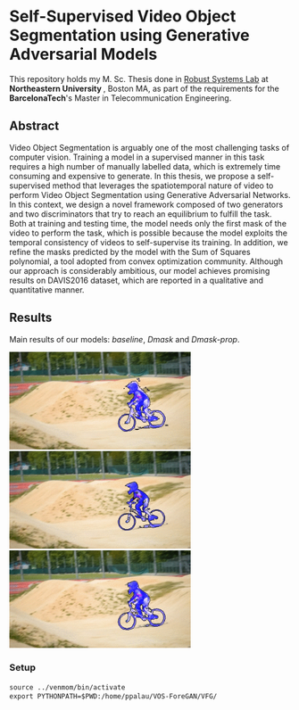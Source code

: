 # Self-Supervised Video Object Segmentation using Generative Adversarial Models

This repository holds my M. Sc. Thesis done in <a href="http://robustsystems.coe.neu.edu/">Robust Systems Lab</a> at <b>Northeastern University </b>, Boston MA, as part of the requirements for the <b>BarcelonaTech</b>'s Master in Telecommunication Engineering.

## Abstract

Video Object Segmentation is arguably one of the most challenging tasks of computer vision. Training a model in a supervised manner in this task requires a high number of manually labelled data, which is extremely time consuming and expensive to generate. In this thesis, we propose a self-supervised method that leverages the spatiotemporal nature of video to perform Video Object Segmentation using Generative Adversarial Networks. In this context, we design a novel framework composed of two generators and two discriminators that try to reach an equilibrium to fulfill the task. Both at training and testing time, the model needs only the first mask of the video to perform the task, which is possible because the model exploits the temporal consistency of videos to self-supervise its training. In addition, we refine the masks predicted by the model with the Sum of Squares polynomial, a tool adopted from convex optimization community. Although our approach is considerably ambitious, our model achieves promising results on DAVIS2016 dataset, which are reported in a qualitative and quantitative manner.

## Results
Main results of our models: _baseline_, _Dmask_ and _Dmask-prop_.

<img src="/results/imgs/baseline/training/baseline_bmxbumps.gif" width="325" height="175"/>
<img src="/results/imgs/dmask/training/dmask_bmxbumps.gif" width="325" height="175"/>
<img src="/results/imgs/dmask-prop/training/dmaskprop_bmxbumps.gif" width="325" height="175"/>



### Setup

```
source ../venmom/bin/activate
export PYTHONPATH=$PWD:/home/ppalau/VOS-ForeGAN/VFG/
```